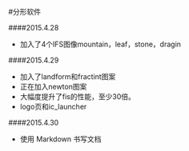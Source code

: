#分形软件

####2015.4.28

- 加入了4个IFS图像mountain，leaf，stone，dragin


####2015.4.29

- 加入了landform和fractint图案
- 正在加入newton图案
- 大幅度提升了fis的性能，至少30倍。
- logo页和ic_launcher

####2015.4.30

- 使用 Markdown 书写文档